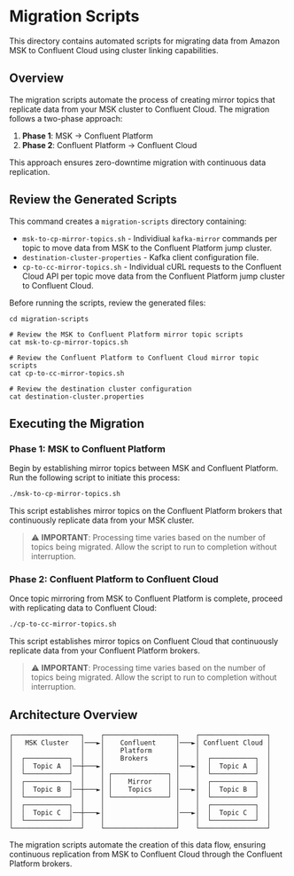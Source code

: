 # Migration Scripts

This directory contains automated scripts for migrating data from Amazon MSK to Confluent Cloud using cluster linking capabilities.

## Overview

The migration scripts automate the process of creating mirror topics that replicate data from your MSK cluster to Confluent Cloud. The migration follows a two-phase approach:

1. **Phase 1**: MSK → Confluent Platform
2. **Phase 2**: Confluent Platform → Confluent Cloud

This approach ensures zero-downtime migration with continuous data replication.

## Review the Generated Scripts

This command creates a `migration-scripts` directory containing:

- `msk-to-cp-mirror-topics.sh` - Individiual `kafka-mirror` commands per topic to move data from MSK to the Confluent Platform jump cluster.
- `destination-cluster-properties` - Kafka client configuration file.
- `cp-to-cc-mirror-topics.sh` - Individual cURL requests to the Confluent Cloud API per topic move data from the Confluent Platform jump cluster to Confluent Cloud.

Before running the scripts, review the generated files:

```shell
cd migration-scripts

# Review the MSK to Confluent Platform mirror topic scripts
cat msk-to-cp-mirror-topics.sh

# Review the Confluent Platform to Confluent Cloud mirror topic scripts
cat cp-to-cc-mirror-topics.sh

# Review the destination cluster configuration
cat destination-cluster.properties
```

## Executing the Migration

### Phase 1: MSK to Confluent Platform

Begin by establishing mirror topics between MSK and Confluent Platform. Run the following script to initiate this process:

```bash
./msk-to-cp-mirror-topics.sh
```

This script establishes mirror topics on the Confluent Platform brokers that continuously replicate data from your MSK cluster.

> ⚠️ **IMPORTANT**: Processing time varies based on the number of topics being migrated. Allow the script to run to completion without interruption.

### Phase 2: Confluent Platform to Confluent Cloud

Once topic mirroring from MSK to Confluent Platform is complete, proceed with replicating data to Confluent Cloud:

```bash
./cp-to-cc-mirror-topics.sh
```

This script establishes mirror topics on Confluent Cloud that continuously replicate data from your Confluent Platform brokers.

> ⚠️ **IMPORTANT**: Processing time varies based on the number of topics being migrated. Allow the script to run to completion without interruption.

## Architecture Overview

```
┌─────────────────┐    ┌──────────────────┐    ┌─────────────────┐
│   MSK Cluster   │───►│    Confluent     │───►│ Confluent Cloud │
│                 │    │    Platform      │    │                 │
│  ┌───────────┐  │    │    Brokers       │    │  ┌───────────┐  │
│  │  Topic A  │──┼───►│                  │───►│  │  Topic A  │  │
│  └───────────┘  │    │ ┌──────────────┐ │    │  └───────────┘  │
│  ┌───────────┐  │    │ │    Mirror    │ │    │  ┌───────────┐  │
│  │  Topic B  │──┼───►│ │    Topics    │ │───►│  │  Topic B  │  │
│  └───────────┘  │    │ └──────────────┘ │    │  └───────────┘  │
│  ┌───────────┐  │    │                  │    │  ┌───────────┐  │
│  │  Topic C  │──┼───►│                  │───►│  │  Topic C  │  │
│  └───────────┘  │    │                  │    │  └───────────┘  │
└─────────────────┘    └──────────────────┘    └─────────────────┘
```

The migration scripts automate the creation of this data flow, ensuring continuous replication from MSK to Confluent Cloud through the Confluent Platform brokers.
